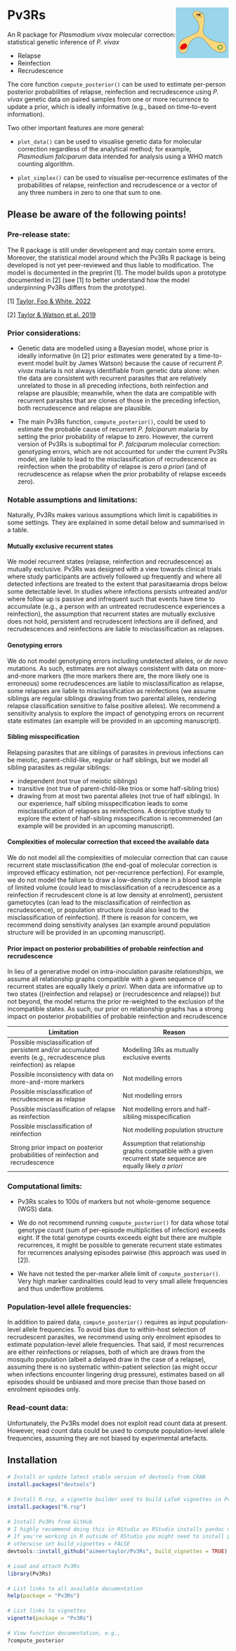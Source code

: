 # Pv3Rs <img src="man/figures/logo.png" align="right" alt="" width="120" />

An R package for *Plasmodium vivax* molecular correction: statistical genetic
inference of *P. vivax*

- Relapse
- Reinfection
- Recrudescence

The core function `compute_posterior()` can be used to estimate per-person
posterior probabilities of relapse, reinfection and recrudescence using *P.
vivax* genetic data on paired samples from one or more recurrence to update a
prior, which is ideally informative (e.g., based on time-to-event information).

Two other important features are more general:

- `plot_data()` can be used to visualise genetic data for molecular
correction regardless of the analytical method; for example, *Plasmodium
falciparum* data intended for analysis using a WHO match counting algorithm.

- `plot_simplex()` can be used to visualise per-recurrence estimates of the
probabilities of relapse, reinfection and recrudescence or a vector of any three
numbers in zero to one that sum to one.

## Please be aware of the following points!

### Pre-release state: 

The R package is still under development and may contain some errors. Moreover,
the statistical model around which the Pv3Rs R package is being developed is not
yet peer-reviewed and thus liable to modification. The model is documented in
the preprint [1]. The model builds upon a prototype documented in [2] (see [1]
to better understand how the model underpinning Pv3Rs differs from the
prototype).

[1] [Taylor, Foo & White, 2022](https://www.medrxiv.org/content/10.1101/2022.11.23.22282669v1)

[2] [Taylor & Watson et al. 2019](https://www.nature.com/articles/s41467-019-13412-x)

### Prior considerations: 

- Genetic data are modelled using a Bayesian model, whose prior is ideally
informative (in [2] prior estimates were generated by a time-to-event model
built by James Watson) because the cause of recurrent *P. vivax* malaria is not
always identifiable from genetic data alone: when the data are consistent with
recurrent parasites that are relatively unrelated to those in all preceding
infections, both reinfection and relapse are plausible; meanwhile, when the data
are compatible with recurrent parasites that are clones of those in the
preceding infection, both recrudescence and relapse are plausible.

- The main Pv3Rs function, `compute_posterior()`, could be used to estimate the
probable cause of recurrent *P. falciparum* malaria by setting the prior
probability of relapse to zero. However, the current version of Pv3Rs is
suboptimal for *P. falciparum* molecular correction: genotyping errors, which
are not accounted for under the current Pv3Rs model, are liable to lead to the
misclassification of recrudescence as reinfection when the probability of
relapse is zero *a priori* (and of recrudescence as relapse when the prior
probability of relapse exceeds zero). 

### Notable assumptions and limitations: 

Naturally, Pv3Rs makes various assumptions which limit is capabilities in some
settings. They are explained in some detail below and summarised in a table.

#### Mutually exclusive recurrent states
We model recurrent states (relapse, reinfection and recrudescence) as mutually
exclusive. Pv3Rs was designed with a view towards clinical trials where study
participants are actively followed up frequently and where all detected
infections are treated to the extent that parasitaeamia drops below some
detectable level. In studies where infections persists untreated and/or where
follow up is passive and infrequent such that events have time to accumulate
(e.g., a person with an untreated recrudescence experiences a reinfection), the
assumption that recurrent states are mutually exclusive does not hold,
persistent and recrudescent infections are ill defined, and recrudescences and
reinfections are liable to misclassification as relapses. 

#### Genotyping errors
We do not model genotyping errors including undetected alleles, or *de novo* mutations.
As such, estimates are not always consistent with data on more-and-more markers
(the more markers there are, the more likely one is erroneous) some
recrudescences are liable to misclassification as relapse, some relapses are
liable to misclassification as reinfections (we assume siblings are regular
siblings drawing from two parental alleles, rendering relapse classification
sensitive to false positive alleles). We recommend a sensitivity analysis to
explore the impact of genotyping errors on recurrent state estimates (an example
will be provided in an upcoming manuscript).

#### Sibling misspecification
Relapsing parasites that are siblings of parasites in previous infections can be
meiotic, parent-child-like, regular or half siblings, but we model all sibling
parasites as regular siblings: 
   - independent (not true of meiotic siblings)
   - transitive (not true of parent-child-like trios or some half-sibling trios)
   - drawing from at most two parental alleles (not true of half siblings).
In our experience, half sibling misspecification leads to some misclassification
of relapses as reinfections. A descriptive study to explore the extent of
half-sibling misspecification is recommended (an example will be provided in an
upcoming manuscript).

#### Complexities of molecular correction that exceed the available data
We do not model all the complexities of molecular correction that can cause
recurrent state misclassification (the end-goal of molecular correction is
improved efficacy estimation, not per-recurrence perfection). For example, we do
not model the failure to draw a low-density clone in a blood sample of limited
volume (could lead to misclassification of a recrudescence as a reinfection if
recrudescent clone is at low density at enrolment), persistent gametocytes (can
lead to the misclassification of reinfection as recrudescence), or population
structure (could also lead to the misclassification of reinfection). If there is
reason for concern, we recommend doing sensitivity analyses (an example around
population structure will be provided in an upcoming manuscript).

#### Prior impact on posterior probabilities of probable reinfection and recrudescence
In lieu of a generative model on intra-inoculation parasite relationships, we
assume all relationship graphs compatible with a given sequence of recurrent
states are equally likely *a priori*. When data are informative up to two states
(\{reinfection and relapse\} or \{recrudescence and relapse\}) but not beyond,
the model returns the prior re-weighted to the exclusion of the incompatible
states. As such, our prior on relationship graphs has a strong impact on 
posterior probabilities of probable reinfection and recrudescence


Limitation | Reason
----------- | ------
Possible misclassification of persistent and/or accumulated events (e.g., recrudescence plus reinfection) as relapse | Modelling 3Rs as mutually exclusive events
Possible inconsistency with data on more-and-more markers | Not modelling errors
Possible misclassification of recrudescence as relapse | Not modelling errors
Possible misclassification of relapse as reinfection | Not modelling errors and half-sibling misspecification
Possible misclassification of reinfection | Not modelling population structure
Strong prior impact on posterior probabilities of reinfection and recrudescence | Assumption that relationship graphs compatible with a given recurrent state sequence are equally likely *a priori*


### Computational limits:

- Pv3Rs scales to 100s of markers but not whole-genome sequence (WGS) data.  

- We do not recommend running `compute_posterior()` for data whose total 
genotype count (sum of per-episode multiplicities of infection) exceeds eight. 
If the total genotype counts exceeds eight but there are multiple recurrences,
it might be possible to generate recurrent state estimates for recurrences
analysing episodes pairwise (this approach was used in [2]).

- We have not tested the per-marker allele limit of `compute_posterior()`. 
Very high marker cardinalities could lead to very small allele frequencies and 
thus underflow problems. 


### Population-level allele frequencies: 

In addition to paired data, `compute_posterior()` requires as input
population-level allele frequencies. To avoid bias due to within-host selection
of recrudescent parasites, we recommend using only enrolment episodes to
estimate population-level allele frequencies. That said, if most recurrences are
either reinfections or relapses, both of which are draws from the mosquito
population (albeit a delayed draw in the case of a relapse), assuming there is
no systematic within-patient selection (as might occur when infections encounter
lingering drug pressure), estimates based on all episodes should be unbiased and
more precise than those based on enrolment episodes only.

### Read-count data: 

Unfortunately, the Pv3Rs model does not exploit read count data at present.
However, read count data could be used to compute population-level allele
frequencies, assuming they are not biased by experimental artefacts.


## Installation 

```r
# Install or update latest stable version of devtools from CRAN
install.packages("devtools")

# Install R.rsp, a vignette builder used to build LaTeX vignettes in Pv3Rs
install.packages("R.rsp")

# Install Pv3Rs from GitHub 
# I highly recommend doing this in RStudio as RStudio installs pandoc needed to build vignettes.
# If you're working in R outside of RStudio you might need to install pandoc and check its path; 
# otherwise set build_vignettes = FALSE
devtools::install_github("aimeertaylor/Pv3Rs", build_vignettes = TRUE)

# Load and attach Pv3Rs
library(Pv3Rs)

# List links to all available documentation
help(package = "Pv3Rs")

# List links to vignettes
vignette(package = "Pv3Rs")

# View function documentation, e.g., 
?compute_posterior
```
